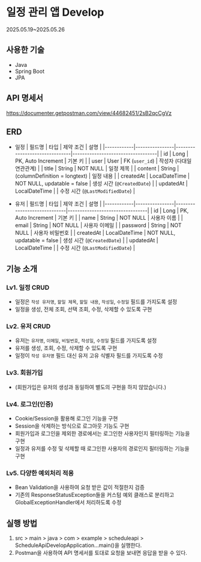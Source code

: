 # 일정 관리 앱 Develop
2025.05.19~2025.05.26


## 사용한 기술
- Java
- Spring Boot
- JPA


## API 명세서
https://documenter.getpostman.com/view/44682451/2sB2qcCgVz


## ERD
- 일정
| 필드명     | 타입           | 제약 조건                    | 설명                              |
|------------|----------------|-------------------------------|-----------------------------------|
| id         | Long           | PK, Auto Increment            | 기본 키                           |
| user       | User           | FK (`user_id`)                | 작성자 (다대일 연관관계)          |
| title      | String         | NOT NULL                      | 일정 제목                         |
| content    | String         | (columnDefinition = longtext) | 일정 내용                         |
| createdAt  | LocalDateTime  | NOT NULL, updatable = false   | 생성 시간 (`@CreatedDate`)        |
| updatedAt  | LocalDateTime  |                               | 수정 시간 (`@LastModifiedDate`)   |

- 유저
| 필드명     | 타입           | 제약 조건                    | 설명                          |
|------------|----------------|-----------------------------|---------------------------------|
| id         | Long           | PK, Auto Increment          | 기본 키                         |
| name       | String         | NOT NULL                    | 사용자 이름                     |
| email      | String         | NOT NULL                    | 사용자 이메일                   |
| password   | String         | NOT NULL                    | 사용자 비밀번호                 |
| createdAt  | LocalDateTime  | NOT NULL, updatable = false | 생성 시간 (`@CreatedDate`)      |
| updatedAt  | LocalDateTime  |                             | 수정 시간 (`@LastModifiedDate`) |


## 기능 소개
### Lv1. 일정 CRUD
- 일정은 `작성 유저명`, `할일 제목`, `할일 내용`, `작성일`, `수정일` 필드를 가지도록 설정
- 일정을 생성, 전체 조회, 선택 조회, 수정, 삭제할 수 있도록 구현

### Lv2. 유저 CRUD
- 유저는 `유저명`, `이메일`, `비밀번호`, `작성일`, `수정일` 필드를 가지도록 설정
- 유저를 생성, 조회, 수정, 삭제할 수 있도록 구현
- 일정이 `작성 유저명` 필드 대신 유저 고유 식별자 필드를 가지도록 수정

### Lv3. 회원가입
- (회원가입은 유저의 생성과 동일하여 별도의 구현을 하지 않았습니다.)

### Lv4. 로그인(인증)
- Cookie/Session을 활용해 로그인 기능을 구현
- Session을 삭제하는 방식으로 로그아웃 기능도 구현
- 회원가입과 로그인을 제외한 경로에서는 로그인한 사용자인지 필터링하는 기능을 구현
- 일정과 유저를 수정 및 삭제할 때 로그인한 사용자의 경로인지 필터링하는 기능을 구현

### Lv5. 다양한 예외처리 적용
- Bean Validation을 사용하여 요청 받은 값이 적절한지 검증
- 기존의 ResponseStatusException들을 커스텀 예외 클래스로 분리하고 GlobalExceptionHandler에서 처리하도록 수정


## 실행 방법
1. src > main > java > com > example > scheduleapi > ScheduleApiDevelopApplication...main()을 실행한다.
2. Postman을 사용하여 API 명세서를 토대로 요청을 보내면 응답을 받을 수 있다.
